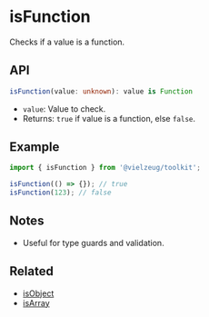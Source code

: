 # isFunction

Checks if a value is a function.

## API

```ts
isFunction(value: unknown): value is Function
```

- `value`: Value to check.
- Returns: `true` if value is a function, else `false`.

## Example

```ts
import { isFunction } from '@vielzeug/toolkit';

isFunction(() => {}); // true
isFunction(123); // false
```

## Notes

- Useful for type guards and validation.

## Related

- [isObject](./isObject.md)
- [isArray](./isArray.md)
